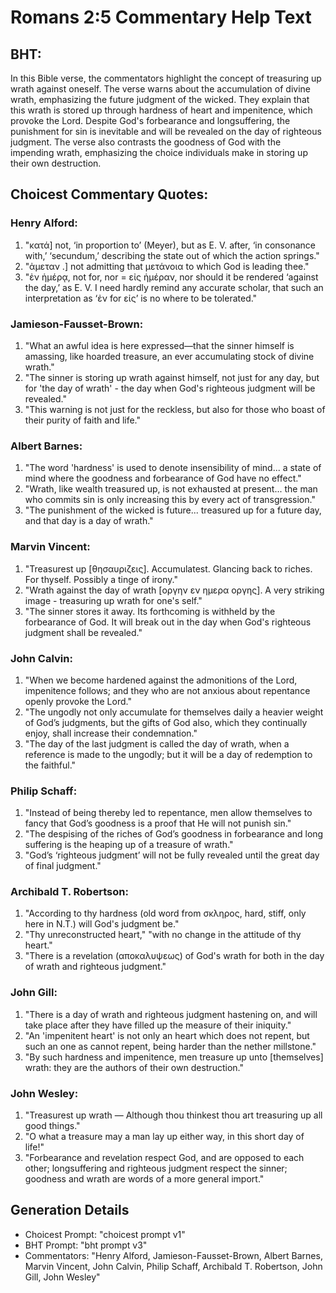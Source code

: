 # Romans 2:5 Commentary Help Text

## BHT:
In this Bible verse, the commentators highlight the concept of treasuring up wrath against oneself. The verse warns about the accumulation of divine wrath, emphasizing the future judgment of the wicked. They explain that this wrath is stored up through hardness of heart and impenitence, which provoke the Lord. Despite God's forbearance and longsuffering, the punishment for sin is inevitable and will be revealed on the day of righteous judgment. The verse also contrasts the goodness of God with the impending wrath, emphasizing the choice individuals make in storing up their own destruction.

## Choicest Commentary Quotes:
### Henry Alford:
1. "κατά] not, ‘in proportion to’ (Meyer), but as E. V. after, ‘in consonance with,’ ‘secundum,’ describing the state out of which the action springs."
2. "ἀμεταν .] not admitting that μετάνοια to which God is leading thee."
3. "ἐν ἡμέρᾳ, not for, nor = εἰς ἡμέραν, nor should it be rendered ‘against the day,’ as E. V. I need hardly remind any accurate scholar, that such an interpretation as ‘ἐν for εἰς’ is no where to be tolerated."

### Jamieson-Fausset-Brown:
1. "What an awful idea is here expressed—that the sinner himself is amassing, like hoarded treasure, an ever accumulating stock of divine wrath."
2. "The sinner is storing up wrath against himself, not just for any day, but for 'the day of wrath' - the day when God's righteous judgment will be revealed."
3. "This warning is not just for the reckless, but also for those who boast of their purity of faith and life."

### Albert Barnes:
1. "The word 'hardness' is used to denote insensibility of mind... a state of mind where the goodness and forbearance of God have no effect."
2. "Wrath, like wealth treasured up, is not exhausted at present... the man who commits sin is only increasing this by every act of transgression."
3. "The punishment of the wicked is future... treasured up for a future day, and that day is a day of wrath."

### Marvin Vincent:
1. "Treasurest up [θησαυριζεις]. Accumulatest. Glancing back to riches. For thyself. Possibly a tinge of irony."
2. "Wrath against the day of wrath [οργην εν ημερα οργης]. A very striking image - treasuring up wrath for one's self."
3. "The sinner stores it away. Its forthcoming is withheld by the forbearance of God. It will break out in the day when God's righteous judgment shall be revealed."

### John Calvin:
1. "When we become hardened against the admonitions of the Lord, impenitence follows; and they who are not anxious about repentance openly provoke the Lord."
2. "The ungodly not only accumulate for themselves daily a heavier weight of God’s judgments, but the gifts of God also, which they continually enjoy, shall increase their condemnation."
3. "The day of the last judgment is called the day of wrath, when a reference is made to the ungodly; but it will be a day of redemption to the faithful."

### Philip Schaff:
1. "Instead of being thereby led to repentance, men allow themselves to fancy that God’s goodness is a proof that He will not punish sin."
2. "The despising of the riches of God’s goodness in forbearance and long suffering is the heaping up of a treasure of wrath."
3. "God’s ‘righteous judgment’ will not be fully revealed until the great day of final judgment."

### Archibald T. Robertson:
1. "According to thy hardness (old word from σκληρος, hard, stiff, only here in N.T.) will God's judgment be."
2. "Thy unreconstructed heart," "with no change in the attitude of thy heart."
3. "There is a revelation (αποκαλυψεως) of God's wrath for both in the day of wrath and righteous judgment."

### John Gill:
1. "There is a day of wrath and righteous judgment hastening on, and will take place after they have filled up the measure of their iniquity."
2. "An 'impenitent heart' is not only an heart which does not repent, but such an one as cannot repent, being harder than the nether millstone."
3. "By such hardness and impenitence, men treasure up unto [themselves] wrath: they are the authors of their own destruction."

### John Wesley:
1. "Treasurest up wrath — Although thou thinkest thou art treasuring up all good things."
2. "O what a treasure may a man lay up either way, in this short day of life!"
3. "Forbearance and revelation respect God, and are opposed to each other; longsuffering and righteous judgment respect the sinner; goodness and wrath are words of a more general import."


## Generation Details
- Choicest Prompt: "choicest prompt v1"
- BHT Prompt: "bht prompt v3"
- Commentators: "Henry Alford, Jamieson-Fausset-Brown, Albert Barnes, Marvin Vincent, John Calvin, Philip Schaff, Archibald T. Robertson, John Gill, John Wesley"
